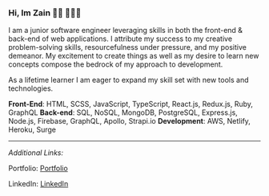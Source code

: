 ### Hi, Im Zain 👋🏾  👨🏾‍💻


I am a junior software engineer leveraging skills in both the front-end & back-end of web applications. I attribute my success to my creative problem-solving skills, resourcefulness under pressure, and my positive demeanor. My excitement to create things as well as my desire to learn new concepts compose the bedrock of my approach to development. 

As a lifetime learner I am eager to expand my skill set with new tools and technologies.  

  **Front-End**: HTML, SCSS, JavaScript, TypeScript, React.js, Redux.js, Ruby, GraphQL
  **Back-end**: SQL, NoSQL, MongoDB, PostgreSQL, Express.js, Node.js, Firebase, GraphQL, Apollo, Strapi.io
  **Development**: AWS, Netlify, Heroku, Surge 


---

*Additional Links:* 

Portfolio: [Portfolio](https://zainsattar.dev/)

LinkedIn: [LinkedIn](https://www.linkedin.com/in/zainsattar18/)

<!--**zainsattar18/zainsattar18** is a ✨ _special_ ✨ repository because its `README.md` (this file) appears on your GitHub profile.

Here are some ideas to get you started:

- 🔭 I’m currently working on ...
- 🌱 I’m currently learning ...
- 👯 I’m looking to collaborate on ...
- 🤔 I’m looking for help with ...
- 💬 Ask me about ...
- 📫 How to reach me: ...
- 😄 Pronouns: ...
- ⚡ Fun fact: ...
-->
